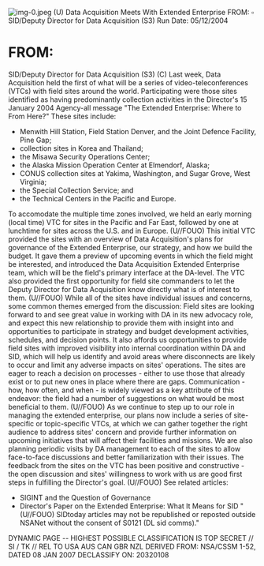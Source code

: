 ![img-0.jpeg](img-0.jpeg)
(U) Data Acquisition Meets With Extended Enterprise
FROM: $\square$
SID/Deputy Director for Data Acquisition (S3)
Run Date: 05/12/2004

# FROM: 

SID/Deputy Director for Data Acquisition (S3)
(C) Last week, Data Acquisition held the first of what will be a series of video-teleconferences (VTCs) with field sites around the world. Participating were those sites identified as having predominantly collection activities in the Director's 15 January 2004 Agency-all message "The Extended Enterprise: Where to From Here?" These sites include:

- Menwith Hill Station, Field Station Denver, and the Joint Defence Facility, Pine Gap;
- collection sites in Korea and Thailand;
- the Misawa Security Operations Center;
- the Alaska Mission Operation Center at Elmendorf, Alaska;
- CONUS collection sites at Yakima, Washington, and Sugar Grove, West Virginia;
- the Special Collection Service; and
- the Technical Centers in the Pacific and Europe.

To accomodate the multiple time zones involved, we held an early morning (local time) VTC for sites in the Pacific and Far East, followed by one at lunchtime for sites across the U.S. and in Europe.
(U//FOUO) This initial VTC provided the sites with an overview of Data Acquisition's plans for governance of the Extended Enterprise, our strategy, and how we build the budget. It gave them a preview of upcoming events in which the field might be interested, and introduced the Data Acquisition Extended Enterprise team, which will be the field's primary interface at the DA-level. The VTC also provided the first opportunity for field site commanders to let the Deputy Director for Data Acquisition know directly what is of interest to them.
(U//FOUO) While all of the sites have individual issues and concerns, some common themes emerged from the discussion: Field sites are looking forward to and see great value in working with DA in its new advocacy role, and expect this new relationship to provide them with insight into and opportunities to participate in strategy and budget development activities, schedules, and decision points. It also affords us opportunities to provide field sites with improved visibility into internal coordination within DA and SID, which will help us identify and avoid areas where disconnects are likely to occur and limit any adverse impacts on sites' operations. The sites are eager to reach a decision on processes - either to use those that already exist or to put new ones in place where there are gaps. Communication - how, how often, and when - is widely viewed as a key attribute of this endeavor: the field had a number of suggestions on what would be most beneficial to them.
(U//FOUO) As we continue to step up to our role in managing the extended enterprise, our plans now include a series of site-specific or topic-specific VTCs, at which we can gather together the right audience to address sites' concern and provide further information on upcoming initiatives that will affect their facilities and missions. We are also planning periodic visits by DA management to each of the sites to allow face-to-face discussions and better familiarization with their issues. The feedback from the sites on the VTC has been positive and constructive - the open discussion and sites' willingness to work with us are good first steps in fulfilling the Director's goal.
(U//FOUO) See related articles:

- SIGINT and the Question of Governance
- Director's Paper on the Extended Enterprise: What It Means for SID
"(U//FOUO) SIDtoday articles may not be republished or reposted outside NSANet without the consent of S0121 (DL sid comms)."

DYNAMIC PAGE -- HIGHEST POSSIBLE CLASSIFICATION IS
TOP SECRET // SI / TK // REL TO USA AUS CAN GBR NZL
DERIVED FROM: NSA/CSSM 1-52, DATED 08 JAN 2007 DECLASSIFY ON: 20320108
